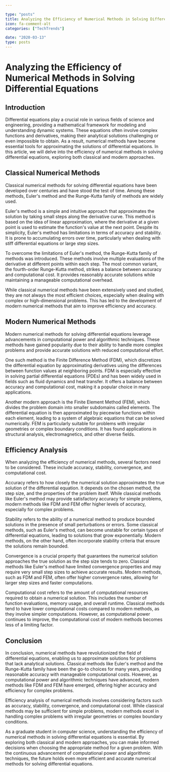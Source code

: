 ```yaml
---

type: "posts"
title: Analyzing the Efficiency of Numerical Methods in Solving Differential Equations
icon: fa-comment-alt
categories: ["TechTrends"]

date: "2020-03-13"
type: posts
---
```





# Analyzing the Efficiency of Numerical Methods in Solving Differential Equations

## Introduction

Differential equations play a crucial role in various fields of science and engineering, providing a mathematical framework for modeling and understanding dynamic systems. These equations often involve complex functions and derivatives, making their analytical solutions challenging or even impossible to obtain. As a result, numerical methods have become essential tools for approximating the solutions of differential equations. In this article, we will delve into the efficiency of numerical methods in solving differential equations, exploring both classical and modern approaches.

## Classical Numerical Methods

Classical numerical methods for solving differential equations have been developed over centuries and have stood the test of time. Among these methods, Euler's method and the Runge-Kutta family of methods are widely used.

Euler's method is a simple and intuitive approach that approximates the solution by taking small steps along the derivative curve. This method is based on the idea of linear approximation, where the derivative at a given point is used to estimate the function's value at the next point. Despite its simplicity, Euler's method has limitations in terms of accuracy and stability. It is prone to accumulating errors over time, particularly when dealing with stiff differential equations or large step sizes.

To overcome the limitations of Euler's method, the Runge-Kutta family of methods was introduced. These methods involve multiple evaluations of the derivative at different points within each step. The most common variant, the fourth-order Runge-Kutta method, strikes a balance between accuracy and computational cost. It provides reasonably accurate solutions while maintaining a manageable computational overhead.

While classical numerical methods have been extensively used and studied, they are not always the most efficient choices, especially when dealing with complex or high-dimensional problems. This has led to the development of modern numerical methods that aim to improve efficiency and accuracy.

## Modern Numerical Methods

Modern numerical methods for solving differential equations leverage advancements in computational power and algorithmic techniques. These methods have gained popularity due to their ability to handle more complex problems and provide accurate solutions with reduced computational effort.

One such method is the Finite Difference Method (FDM), which discretizes the differential equation by approximating derivatives using the differences between function values at neighboring points. FDM is especially effective in solving partial differential equations (PDEs) and has been widely used in fields such as fluid dynamics and heat transfer. It offers a balance between accuracy and computational cost, making it a popular choice in many applications.

Another modern approach is the Finite Element Method (FEM), which divides the problem domain into smaller subdomains called elements. The differential equation is then approximated by piecewise functions within each element, leading to a system of algebraic equations that can be solved numerically. FEM is particularly suitable for problems with irregular geometries or complex boundary conditions. It has found applications in structural analysis, electromagnetics, and other diverse fields.

## Efficiency Analysis

When analyzing the efficiency of numerical methods, several factors need to be considered. These include accuracy, stability, convergence, and computational cost.

Accuracy refers to how closely the numerical solution approximates the true solution of the differential equation. It depends on the chosen method, the step size, and the properties of the problem itself. While classical methods like Euler's method may provide satisfactory accuracy for simple problems, modern methods like FDM and FEM offer higher levels of accuracy, especially for complex problems.

Stability refers to the ability of a numerical method to produce bounded solutions in the presence of small perturbations or errors. Some classical methods, such as Euler's method, can become unstable for certain types of differential equations, leading to solutions that grow exponentially. Modern methods, on the other hand, often incorporate stability criteria that ensure the solutions remain bounded.

Convergence is a crucial property that guarantees the numerical solution approaches the true solution as the step size tends to zero. Classical methods like Euler's method have limited convergence properties and may require very small step sizes to achieve accurate results. Modern methods, such as FDM and FEM, often offer higher convergence rates, allowing for larger step sizes and faster computations.

Computational cost refers to the amount of computational resources required to obtain a numerical solution. This includes the number of function evaluations, memory usage, and overall runtime. Classical methods tend to have lower computational costs compared to modern methods, as they involve simpler computations. However, as computational power continues to improve, the computational cost of modern methods becomes less of a limiting factor.

## Conclusion

In conclusion, numerical methods have revolutionized the field of differential equations, enabling us to approximate solutions for problems that lack analytical solutions. Classical methods like Euler's method and the Runge-Kutta family have been the go-to choices for many years, providing reasonable accuracy with manageable computational costs. However, as computational power and algorithmic techniques have advanced, modern methods like FDM and FEM have emerged, offering higher accuracy and efficiency for complex problems.

Efficiency analysis of numerical methods involves considering factors such as accuracy, stability, convergence, and computational cost. While classical methods may be sufficient for simple problems, modern methods excel in handling complex problems with irregular geometries or complex boundary conditions.

As a graduate student in computer science, understanding the efficiency of numerical methods in solving differential equations is essential. By exploring both classical and modern approaches, you can make informed decisions when choosing the appropriate method for a given problem. With the continuous advancement of computational power and algorithmic techniques, the future holds even more efficient and accurate numerical methods for solving differential equations.